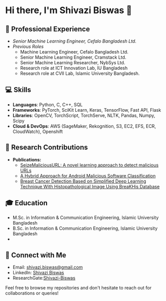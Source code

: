 # Hi there, I'm Shivazi Biswas 👋

## 🏢 Professional Experience
- *Senior Machine Learning Engineer, Cefalo Bangladesh Ltd.*
- *Previous Roles*
  - Machine Learning Engineer, Cefalo Bangladesh Ltd.
  - Senior Machine Learning Engineer, Cramstack Ltd.
  - Senior Machine Learning Researcher, NybSys Ltd.
  - Research role at ICT Innovation Lab, IU Bangladesh
  - Research role at CVII Lab, Islamic University Bangladesh.

## 💻 Skills
- **Languages**: Python, C, C++, SQL
- **Frameworks**: PyTorch, SciKit Learn, Keras, TensorFlow, Fast API, Flask
- **Libraries**: OpenCV, TorchScript, TorchServe, NLTK, Pandas, Numpy, Scipy
- **Cloud & DevOps**: AWS (SageMaker, Rekognition, S3, EC2, EFS, ECR, CloudWatch), Openshift

## 📝 Research Contributions
- **Publications:**
  - [SeizeMaliciousURL: A novel learning approach to detect malicious URLs](https://doi.org/10.1016/j.jisa.2021.102967)
  - [A Hybrid Approach for Android Malicious Software Classification](https://www.worldscientific.com/doi/10.1142/S2972370123300029)
  - [Breast Cancer Detection Based on Simplified Deep Learning Technique With Histopathological Image Using BreaKHis Database](https://agupubs.onlinelibrary.wiley.com/doi/10.1029/2023RS007761)

## 🎓 Education
- M.Sc. in Information & Communication Engineering, Islamic University Bangladesh
- B.Sc. in Information & Communication Engineering, Islamic University Bangladesh
- 
## 🤝 Connect with Me
- Email: [shivazi.biswas@gmail.com](mailto:shivazi.biswas@gmail.com)
- LinkedIn: [Shivazi Biswas](https://www.linkedin.com/in/shivazi-biswas)
- ResearchGate:[Shivazi-Biswas](https://www.researchgate.net/profile/Shivazi-Biswas)

Feel free to browse my repositories and don't hesitate to reach out for collaborations or queries!

<!-- This README is generated from your professional journey. For any updates or changes, please edit accordingly. -->
